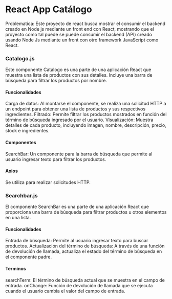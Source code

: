 # React App Catálogo
Problematica: Este proyecto de react busca mostrar el consumir el backend creado en Node js mediante un front end con React, mostrando que el proyecto como tal puede se puede consumir el backend (API) creado usando Node Js mediante un front con otro framework JavaScript como React. 

### Catalogo.js
Este componente Catalogo es una parte de una aplicación React que muestra una lista de productos con sus detalles. Incluye una barra de búsqueda para filtrar los productos por nombre.

#### Funcionalidades
Carga de datos: Al montarse el componente, se realiza una solicitud HTTP a un endpoint para obtener una lista de productos y sus respectivos ingredientes.
Filtrado: Permite filtrar los productos mostrados en función del término de búsqueda ingresado por el usuario.
Visualización: Muestra detalles de cada producto, incluyendo imagen, nombre, descripción, precio, stock e ingredientes.

#### Componentes
SearchBar: Un componente para la barra de búsqueda que permite al usuario ingresar texto para filtrar los productos.

#### Axios
Se utiliza para realizar solicitudes HTTP.

### Searchbar.js
El componente SearchBar es una parte de una aplicación React que proporciona una barra de búsqueda para filtrar productos u otros elementos en una lista.

#### Funcionalidades
Entrada de búsqueda: Permite al usuario ingresar texto para buscar productos.
Actualización del término de búsqueda: A través de una función de devolución de llamada, actualiza el estado del término de búsqueda en el componente padre.

#### Terminos
searchTerm: El término de búsqueda actual que se muestra en el campo de entrada.
onChange: Función de devolución de llamada que se ejecuta cuando el usuario cambia el valor del campo de entrada.
